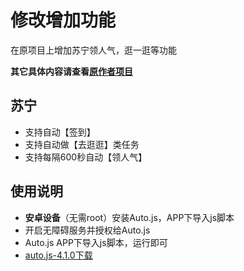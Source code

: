 # 修改增加功能
在原项目上增加苏宁领人气，逛一逛等功能

**其它具体内容请查看[原作者项目](https://github.com/hyue418/taobao-11-11)**

## 苏宁
* 支持自动【签到】
* 支持自动做【去逛逛】类任务
* 支持每隔600秒自动【领人气】
  

## 使用说明
* **安卓设备**（无需root）安装Auto.js，APP下导入js脚本
* 开启无障碍服务并授权给Auto.js
* Auto.js APP下导入js脚本，运行即可
* [auto.js-4.1.0下载](https://share.weiyun.com/5a9g8ys)

